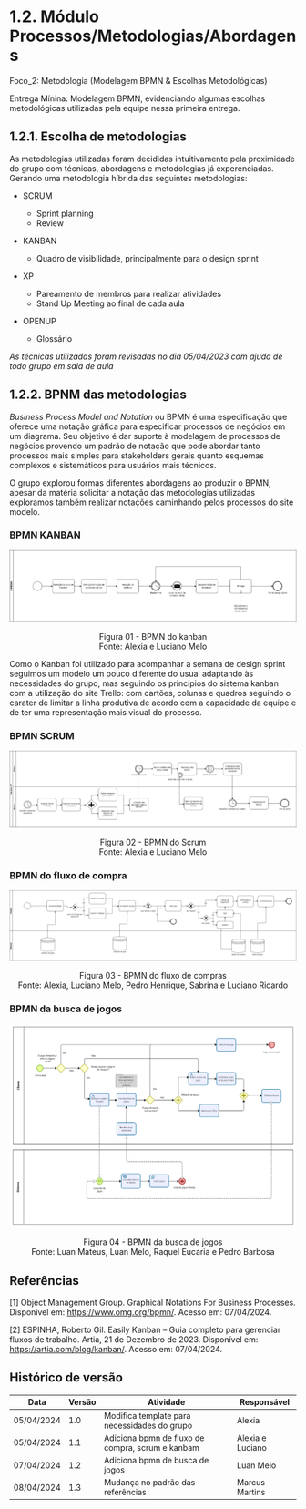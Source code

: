 # 1.2. Módulo Processos/Metodologias/Abordagens

Foco_2: Metodologia (Modelagem BPMN & Escolhas Metodológicas)

Entrega Mínina: Modelagem BPMN, evidenciando algumas escolhas metodológicas utilizadas pela equipe nessa primeira entrega.

## 1.2.1. Escolha de metodologias

As metodologias utilizadas foram decididas intuitivamente pela proximidade do grupo com técnicas, abordagens e metodologias já experenciadas. Gerando uma metodologia híbrida das seguintes metodologias:

- SCRUM

  - Sprint planning
  - Review

- KANBAN

  - Quadro de visibilidade, principalmente para o design sprint

- XP

  - Pareamento de membros para realizar atividades
  - Stand Up Meeting ao final de cada aula

- OPENUP
  - Glossário

_As técnicas utilizadas foram revisadas no dia 05/04/2023 com ajuda de todo grupo em sala de aula_

## 1.2.2. BPNM das metodologias

_Business Process Model and Notation_ ou BPMN é uma especificação que oferece uma notação gráfica para especificar processos de negócios em um diagrama. Seu objetivo é dar suporte à modelagem de processos de negócios provendo um padrão de notação que pode abordar tanto processos mais simples para stakeholders gerais quanto esquemas complexos e sistemáticos para usuários mais técnicos.

O grupo explorou formas diferentes abordagens ao produzir o BPMN, apesar da matéria solicitar a notação das metodologias utilizadas exploramos também realizar notações caminhando pelos processos do site modelo.

### BPMN KANBAN

![BPMN Kanban](../assets/bpmn/bpmn-kanban.png)

<center>Figura 01 - BPMN do kanban</center>
<center>Fonte: Alexia e Luciano Melo</center>

Como o Kanban foi utilizado para acompanhar a semana de design sprint seguimos um modelo um pouco diferente do usual adaptando às necessidades do grupo, mas seguindo os princípios do sistema kanban com a utilização do site Trello: com cartões, colunas e quadros seguindo o carater de limitar a linha produtiva de acordo com a capacidade da equipe e de ter uma representação mais visual do processo.

### BPMN SCRUM

![BPMN Scrum](../assets/bpmn/bpmn-scrum.png)

<center>Figura 02 - BPMN do Scrum</center>
<center>Fonte: Alexia e Luciano Melo</center>

### BPMN do fluxo de compra

![BPMN fluxo de compra](../assets/bpmn/bpmn-compra.png)

<center>Figura 03 - BPMN do fluxo de compras</center>
<center>Fonte: Alexia, Luciano Melo, Pedro Henrique, Sabrina e Luciano Ricardo</center>

### BPMN da busca de jogos

![BPMN da busca de jogos](../assets/bpmn/bpmn-buscarJogo.png)

<center>Figura 04 - BPMN da busca de jogos</center>
<center>Fonte: Luan Mateus, Luan Melo, Raquel Eucaria e Pedro Barbosa</center>

## Referências

[1] Object Management Group. Graphical Notations For Business Processes. Disponível em: https://www.omg.org/bpmn/. Acesso em: 07/04/2024.

[2] ESPINHA, Roberto Gil. Easily Kanban – Guia completo para gerenciar fluxos de trabalho. Artia, 21 de Dezembro de 2023. Disponível em: https://artia.com/blog/kanban/. Acesso em: 07/04/2024.

## Histórico de versão

| Data       | Versão | Atividade                                        | Responsável      |
| ---------- | ------ | ------------------------------------------------ | ---------------- |
| 05/04/2024 | 1.0    | Modifica template para necessidades do grupo     | Alexia           |
| 05/04/2024 | 1.1    | Adiciona bpmn de fluxo de compra, scrum e kanbam | Alexia e Luciano |
| 07/04/2024 | 1.2    | Adiciona bpmn de busca de jogos                  | Luan Melo        |
| 08/04/2024 | 1.3    | Mudança no padrão das referências                | Marcus Martins   |
